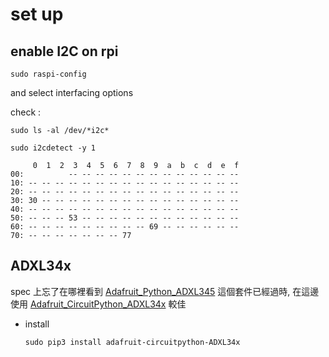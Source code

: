 # set up

## enable I2C on rpi

```
sudo raspi-config
```

and select interfacing options

check :

```
sudo ls -al /dev/*i2c*
```

```
sudo i2cdetect -y 1
```

```
     0  1  2  3  4  5  6  7  8  9  a  b  c  d  e  f
00:          -- -- -- -- -- -- -- -- -- -- -- -- -- 
10: -- -- -- -- -- -- -- -- -- -- -- -- -- -- -- -- 
20: -- -- -- -- -- -- -- -- -- -- -- -- -- -- -- -- 
30: 30 -- -- -- -- -- -- -- -- -- -- -- -- -- -- -- 
40: -- -- -- -- -- -- -- -- -- -- -- -- -- -- -- -- 
50: -- -- -- 53 -- -- -- -- -- -- -- -- -- -- -- -- 
60: -- -- -- -- -- -- -- -- -- 69 -- -- -- -- -- -- 
70: -- -- -- -- -- -- -- 77 
```

## ADXL34x


spec 上忘了在哪裡看到 [Adafruit_Python_ADXL345](https://github.com/adafruit/Adafruit_Python_ADXL345) 這個套件已經過時, 在這邊使用 [Adafruit_CircuitPython_ADXL34x](https://github.com/adafruit/Adafruit_CircuitPython_ADXL34x) 較佳

* install

    ```shell
    sudo pip3 install adafruit-circuitpython-ADXL34x
    ```